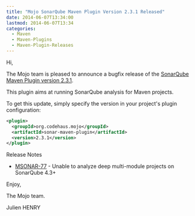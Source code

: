 ```yaml
---
title: "Mojo SonarQube Maven Plugin Version 2.3.1 Released"
date: 2014-06-07T13:34:00
lastmod: 2014-06-07T13:34
categories:
  - Maven
  - Maven-Plugins
  - Maven-Plugin-Releases
---
```

Hi,

The Mojo team is pleased to announce a bugfix release of the 
[SonarQube Maven Plugin version 2.3.1](http://mojo.codehaus.org/sonar-maven-plugin/).

This plugin aims at running SonarQube analysis for Maven projects.

To get this update, simply specify the version in your project's plugin configuration: 


```xml
<plugin>
  <groupId>org.codehaus.mojo</groupId>
  <artifactId>sonar-maven-plugin</artifactId>
  <version>2.3.1</version>
</plugin>
```

<!-- more -->


Release Notes

* [MSONAR-77](https://issues.apache.org/jira/browse/MSONAR-77) - Unable to analyze deep multi-module projects on SonarQube 4.3+

Enjoy,

The Mojo team.

Julien HENRY 

